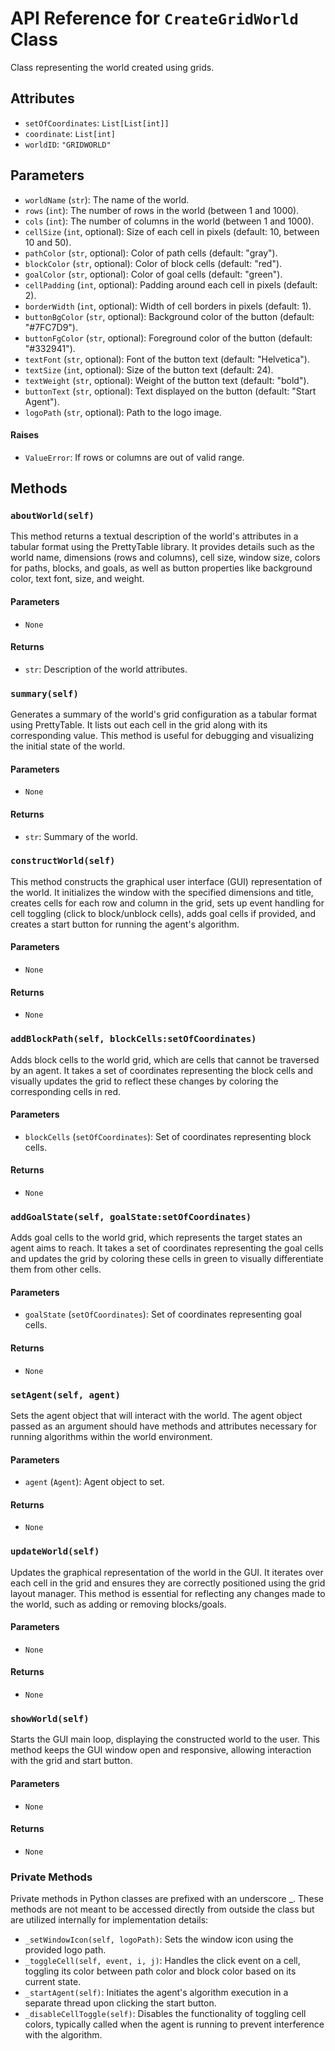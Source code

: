 # API Reference for `CreateGridWorld` Class

Class representing the world created using grids.

## Attributes

- `setOfCoordinates`: `List[List[int]]`
- `coordinate`: `List[int]`
- `worldID`: `"GRIDWORLD"`

## Parameters

- `worldName` (`str`): The name of the world.
- `rows` (`int`): The number of rows in the world (between 1 and 1000).
- `cols` (`int`): The number of columns in the world (between 1 and 1000).
- `cellSize` (`int`, optional): Size of each cell in pixels (default: 10, between 10 and 50).
- `pathColor` (`str`, optional): Color of path cells (default: "gray").
- `blockColor` (`str`, optional): Color of block cells (default: "red").
- `goalColor` (`str`, optional): Color of goal cells (default: "green").
- `cellPadding` (`int`, optional): Padding around each cell in pixels (default: 2).
- `borderWidth` (`int`, optional): Width of cell borders in pixels (default: 1).
- `buttonBgColor` (`str`, optional): Background color of the button (default: "#7FC7D9").
- `buttonFgColor` (`str`, optional): Foreground color of the button (default: "#332941").
- `textFont` (`str`, optional): Font of the button text (default: "Helvetica").
- `textSize` (`int`, optional): Size of the button text (default: 24).
- `textWeight` (`str`, optional): Weight of the button text (default: "bold").
- `buttonText` (`str`, optional): Text displayed on the button (default: "Start Agent").
- `logoPath` (`str`, optional): Path to the logo image.

#### Raises

- `ValueError`: If rows or columns are out of valid range.

## Methods

### `aboutWorld(self)`

This method returns a textual description of the world's attributes in a tabular format using the PrettyTable library. It provides details such as the world name, dimensions (rows and columns), cell size, window size, colors for paths, blocks, and goals, as well as button properties like background color, text font, size, and weight.

#### Parameters

- `None`

#### Returns

- `str`: Description of the world attributes.

### `summary(self)`

Generates a summary of the world's grid configuration as a tabular format using PrettyTable. It lists out each cell in the grid along with its corresponding value. This method is useful for debugging and visualizing the initial state of the world.

#### Parameters

- `None`

#### Returns

- `str`: Summary of the world.

### `constructWorld(self)`

This method constructs the graphical user interface (GUI) representation of the world. It initializes the window with the specified dimensions and title, creates cells for each row and column in the grid, sets up event handling for cell toggling (click to block/unblock cells), adds goal cells if provided, and creates a start button for running the agent's algorithm.

#### Parameters

- `None`

#### Returns

- `None`

### `addBlockPath(self, blockCells:setOfCoordinates)`

Adds block cells to the world grid, which are cells that cannot be traversed by an agent. It takes a set of coordinates representing the block cells and visually updates the grid to reflect these changes by coloring the corresponding cells in red.

#### Parameters

- `blockCells` (`setOfCoordinates`): Set of coordinates representing block cells.

#### Returns

- `None`

### `addGoalState(self, goalState:setOfCoordinates)`

Adds goal cells to the world grid, which represents the target states an agent aims to reach. It takes a set of coordinates representing the goal cells and updates the grid by coloring these cells in green to visually differentiate them from other cells.

#### Parameters

- `goalState` (`setOfCoordinates`): Set of coordinates representing goal cells.

#### Returns

- `None`

### `setAgent(self, agent)`

Sets the agent object that will interact with the world. The agent object passed as an argument should have methods and attributes necessary for running algorithms within the world environment.

#### Parameters

- `agent` (`Agent`): Agent object to set.

#### Returns

- `None`

### `updateWorld(self)`

Updates the graphical representation of the world in the GUI. It iterates over each cell in the grid and ensures they are correctly positioned using the grid layout manager. This method is essential for reflecting any changes made to the world, such as adding or removing blocks/goals.

#### Parameters

- `None`

#### Returns

- `None`

### `showWorld(self)`

Starts the GUI main loop, displaying the constructed world to the user. This method keeps the GUI window open and responsive, allowing interaction with the grid and start button.

#### Parameters

- `None`

#### Returns

- `None`

### Private Methods

Private methods in Python classes are prefixed with an underscore _. These methods are not meant to be accessed directly from outside the class but are utilized internally for implementation details:


- `_setWindowIcon(self, logoPath)`: Sets the window icon using the provided logo path.
- `_toggleCell(self, event, i, j)`: Handles the click event on a cell, toggling its color between path color and block color based on its current state.
- `_startAgent(self)`: Initiates the agent's algorithm execution in a separate thread upon clicking the start button.
- `_disableCellToggle(self)`: Disables the functionality of toggling cell colors, typically called when the agent is running to prevent interference with the algorithm.
